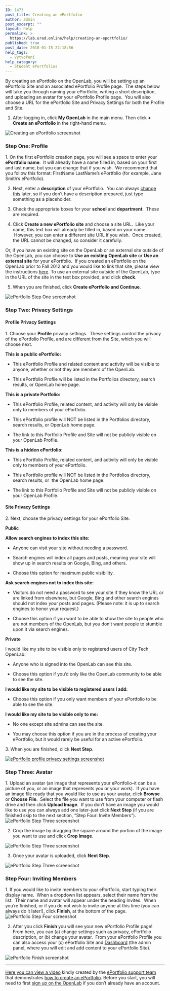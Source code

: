 ```yaml
---
ID: 1473
post_title: Creating an ePortfolio
author: admin
post_excerpt: ""
layout: help
permalink: >
  https://lab.urad.online/help/creating-an-eportfolio/
published: true
post_date: 2018-01-15 22:18:56
help_tags:
  - Vytvoření
help_category:
  - Student ePortfolios
---
```

By creating an ePortfolio on the OpenLab, you will be setting up an ePortfolio Site and an associated ePortfolio Profile page.  The steps below will take you through naming your ePortfolio, writing a short description, and uploading an avatar for your ePortfolio Profile page.  You will also choose a URL for the ePortfolio Site and Privacy Settings for both the Profile and Site.

1. After logging in, click <strong>My OpenLab</strong> in the main menu. Then click <strong>+ Create an ePortfolio</strong> in the right-hand menu.

<img class="alignnone wp-image-36734 size-full" src="https://openlab.citytech.cuny.edu/wp-content/uploads/2013/01/Creating_ePortfolio_1_v2.png" alt="Creating an ePortfolio screenshot" />
<h3>Step One: Profile</h3>
1. On the first ePortfolio creation page, you will see a space to enter your <strong>ePortfolio name</strong>.  It will already have a name filled in, based on your first and last name, but you can change that if you wish.  We recommend that you follow this format: FirstName LastName’s ePortfolio (for example, Jane Smith’s ePortfolio).

2. Next, enter a <strong>description</strong> of your ePortfolio.  You can always <a title="Changing privacy and other settings on an ePortfolio" href="https://openlab.citytech.cuny.edu/blog/help/changing-privacy-and-other-settings-on-an-eportfolio/">change this</a> later, so if you don’t have a description prepared, just type something as a placeholder.

3. Check the appropriate boxes for your <strong>school</strong> and <strong>department</strong>.  These are required.

4. Click <strong>Create a new ePortfolio site</strong> and choose a site URL.  Like your name, this text box will already be filled in, based on your name.  However, you can enter a different site URL if you wish.  Once created, the URL cannot be changed, so consider it carefully.

Or, if you have an existing site on the OpenLab or an external site outside of the OpenLab, you can choose to <strong>Use an existing OpenLab site</strong> or <strong>Use an external site</strong> for your ePortfolio.  If you created an ePortfolio on the OpenLab prior to Fall 2012 and you would like to link that site, please view the instructions <a title="Linking to an existing ePortfolio Site" href="https://openlab.citytech.cuny.edu/blog/help/linking-to-an-existing-eportfolio-site/">here</a>. To use an external site outside of the OpenLab, type in the URL of the site in the text box provided, and click <strong>check</strong>.

5. When you are finished, click <strong>Create ePortfolio and Continue</strong>.

<img class="alignnone wp-image-36736 size-full" src="https://openlab.citytech.cuny.edu/wp-content/uploads/2013/01/Creating_ePortfolio_2_v2.png" alt="ePortfolio Step One screenshot" />
<h3>Step Two: Privacy Settings</h3>
<h4>Profile Privacy Settings</h4>
1. Choose your <strong>Profile</strong> privacy settings.  These settings control the privacy of the ePortfolio Profile, and are different from the Site, which you will choose next.
<p dir="ltr"><strong>This is a public ePortfolio:</strong></p>

<ul>
 	<li>
<p dir="ltr">This ePortfolio Profile and related content and activity will be visible to anyone, whether or not they are members of the OpenLab.</p>
</li>
 	<li>
<p dir="ltr">This ePortfolio Profile will be listed in the Portfolios directory, search results, or OpenLab home page.</p>
</li>
</ul>
<p dir="ltr"><strong>This is a private Portfolio:</strong></p>

<ul>
 	<li>
<p dir="ltr">This ePortfolio Profile, related content, and activity will only be visible only to members of your ePortfolio.</p>
</li>
 	<li>
<p dir="ltr">This ePortfolio profile will NOT be listed in the Portfolios directory, search results, or OpenLab home page.</p>
</li>
 	<li>
<p dir="ltr">The link to this Portfolio Profile and Site will not be publicly visible on your OpenLab Profile.</p>
</li>
</ul>
<p dir="ltr"><strong>This is a hidden ePortfolio:</strong></p>

<ul>
 	<li>
<p dir="ltr">This ePortfolio Profile, related content, and activity will only be visible only to members of your ePortfolio.</p>
</li>
 	<li>
<p dir="ltr">This ePortfolio profile will NOT be listed in the Portfolios directory, search results, or  the OpenLab home page.</p>
</li>
 	<li>
<p dir="ltr">The link to this Portfolio Profile and Site will not be publicly visible on your OpenLab Profile.</p>
</li>
</ul>
<h4>Site Privacy Settings</h4>
2. Next, choose the privacy settings for your ePortfolio Site.
<p dir="ltr"><strong>Public</strong></p>
<p dir="ltr"><strong>Allow search engines to index this site:</strong></p>

<ul>
 	<li>
<p dir="ltr">Anyone can visit your site without needing a password.</p>
</li>
 	<li>
<p dir="ltr">Search engines will index all pages and posts, meaning your site will show up in search results on Google, Bing, and others.</p>
</li>
 	<li>
<p dir="ltr">Choose this option for maximum public visibility.</p>
</li>
</ul>
<p dir="ltr"><strong>Ask search engines not to index this site:</strong></p>

<ul>
 	<li>
<p dir="ltr">Visitors do not need a password to see your site if they know the URL or are linked from elsewhere, but Google, Bing and other search engines should not index your posts and pages. (Please note: it is up to search engines to honor your request.)</p>
</li>
 	<li>
<p dir="ltr">Choose this option if you want to be able to show the site to people who are not members of the OpenLab, but you don’t want people to stumble upon it via search engines.</p>
</li>
</ul>
<p dir="ltr"><strong>Private</strong></p>
<p dir="ltr">I would like my site to be visible only to registered users of City Tech OpenLab:</p>

<ul>
 	<li>
<p dir="ltr">Anyone who is signed into the OpenLab can see this site.</p>
</li>
 	<li>
<p dir="ltr">Choose this option if you’d only like the OpenLab community to be able to see the site.</p>
</li>
</ul>
<p dir="ltr"><strong>I would like my site to be visible to registered users I add:</strong></p>

<ul>
 	<li>
<p dir="ltr">Choose this option if you only want members of your ePortfolio to be able to see the site.</p>
</li>
</ul>
<p dir="ltr"><strong>I would like my site to be visible only to me:</strong></p>

<ul>
 	<li>
<p dir="ltr">No one except site admins can see the site.</p>
</li>
 	<li>
<p dir="ltr">You may choose this option if you are in the process of creating your ePortfolio, but it would rarely be useful for an active ePortfolio.</p>
</li>
</ul>
3. When you are finished, click <strong>Next Step</strong>.

<a href="https://openlab.citytech.cuny.edu/wp-content/uploads/2013/01/Creating_ePortfolio_3_v2.png"><img class="alignnone wp-image-36738 size-full" src="https://openlab.citytech.cuny.edu/wp-content/uploads/2013/01/Creating_ePortfolio_3_v2.png" alt="ePortfolio profile privacy settings screenshot" /></a>
<h3>Step Three: Avatar</h3>
1. Upload an avatar (an image that represents your ePortfolio–it can be a picture of you, or an image that represents you or your work).  If you have an image file ready that you would like to use as your avatar, click <strong>Browse</strong> or <strong>Choose</strong> <strong>File</strong>.  Select the file you want to use from your computer or flash drive and then click <strong>Upload Image</strong>.  If you don’t have an image you would like to use you can always add one later–just click <strong>Next Step </strong>(if you are finished skip to the next section, “Step Four: Invite Members”).

<img class="alignnone wp-image-36740 size-full" src="https://openlab.citytech.cuny.edu/wp-content/uploads/2013/01/Creating_ePortfolio_4_v2.png" alt="ePortfolio Step Three screenshot" />

2. Crop the image by dragging the square around the portion of the image you want to use and click <strong>Crop Image</strong>.

<img class="alignnone wp-image-36741 size-full" src="https://openlab.citytech.cuny.edu/wp-content/uploads/2013/01/Creating_ePortfolio_5_v2.png" alt="ePortfolio Step Three screenshot" />

3. Once your avatar is uploaded, click <strong>Next Step</strong>.

<img class="alignnone wp-image-36742 size-full" src="https://openlab.citytech.cuny.edu/wp-content/uploads/2013/01/Creating_ePortfolio_6_v2.png" alt="ePortfolio Step Three screenshot" />
<h3>Step Four: Inviting Members</h3>
1. If you would like to invite members to your ePortfolio, start typing their display name.  When a dropdown list appears, select their name from the list.  Their name and avatar will appear under the heading Invites.  When you’re finished, or if you do not wish to invite anyone at this time (you can always do it later!), click <strong>Finish</strong>, at the bottom of the page.

<img class="alignnone wp-image-36743 size-full" src="https://openlab.citytech.cuny.edu/wp-content/uploads/2013/01/Creating_ePortfolio_7_v2.png" alt="ePortfolio Step Four screenshot" />

2. After you click <strong>Finish</strong> you will see your new ePortfolio Profile page!  From here, you can (a) change settings such as privacy, ePortfolio description, or (b) change your avatar.  From your ePortfolio Profile you can also access your (c) ePortfolio Site and <a title="What is the Site Dashboard?" href="https://openlab.citytech.cuny.edu/blog/help/what-is-the-site-dashboard/">Dashboard</a> (the admin panel, where you will edit and add content to your ePortfolio Site).

<img class="alignnone wp-image-36744 size-full" src="https://openlab.citytech.cuny.edu/wp-content/uploads/2013/01/Creating_ePortfolio_8_v2.png" alt="ePortfolio Finish screenshot" />

_____________

<a href="http://websupport1.citytech.cuny.edu/eportfolio_student_videos/CreateEPortfolio/CreateEPortfolio.html">Here you can view a video</a> kindly created by the <a href="http://websupport1.citytech.cuny.edu/eportfolio.html">ePortfolio support team</a> that demonstrates <a href="http://websupport1.citytech.cuny.edu/eportfolio_student_videos/CreateEPortfolio/CreateEPortfolio.html">how to create an ePortfolio</a>. Before you start, you will need to first <a title="Signing up on the Openlab" href="https://openlab.citytech.cuny.edu/blog/help/signing-up-on-the-openlab/">sign up on the OpenLab</a> if you don’t already have an account.